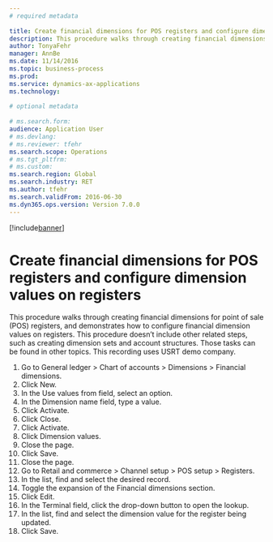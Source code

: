 ```yaml
--- 
# required metadata 
 
title: Create financial dimensions for POS registers and configure dimension values on registers
description: This procedure walks through creating financial dimensions for point of sale (POS) registers, and demonstrates how to configure financial dimension values on registers. 
author: TonyaFehr 
manager: AnnBe 
ms.date: 11/14/2016
ms.topic: business-process 
ms.prod:  
ms.service: dynamics-ax-applications 
ms.technology:  
 
# optional metadata 
 
# ms.search.form:   
audience: Application User 
# ms.devlang:  
# ms.reviewer: tfehr 
ms.search.scope: Operations 
# ms.tgt_pltfrm:  
# ms.custom:  
ms.search.region: Global
ms.search.industry: RET
ms.author: tfehr 
ms.search.validFrom: 2016-06-30 
ms.dyn365.ops.version: Version 7.0.0 
---
```


[!include[banner](../includes/task-guide-banner.md)]

# Create financial dimensions for POS registers and configure dimension values on registers

This procedure walks through creating financial dimensions for point of sale (POS) registers, and demonstrates how to configure financial dimension values on registers. This procedure doesn’t include other related steps, such as creating dimension sets and account structures. Those tasks can be found in other topics. This recording uses USRT demo company.

1. Go to General ledger > Chart of accounts > Dimensions > Financial dimensions.
2. Click New.
3. In the Use values from field, select an option.
4. In the Dimension name field, type a value.
5. Click Activate.
6. Click Close.
7. Click Activate.
8. Click Dimension values.
9. Close the page.
10. Click Save.
11. Close the page.
12. Go to Retail and commerce > Channel setup > POS setup > Registers.
13. In the list, find and select the desired record.
14. Toggle the expansion of the Financial dimensions section.
15. Click Edit.
16. In the Terminal field, click the drop-down button to open the lookup.
17. In the list, find and select the dimension value for the register being updated.
18. Click Save.

